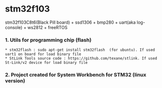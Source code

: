 # stm32f103
stm32f103C8t6(Black Pill board) + ssd1306 + bmp280 + uart(aka log-console) + ws2812 + freeRTOS

### 1. Utils for programming chip (flash)

```
* stm32flash : sudo apt-get install stm32flash  (for ubuntu). If used uart1 on board for load binary file
* StLink Tools source code : https://github.com/texane/stlink. If used St-Link/v2 device for load binary file
```


### 2. Project created for System Workbench for STM32 (linux version)


